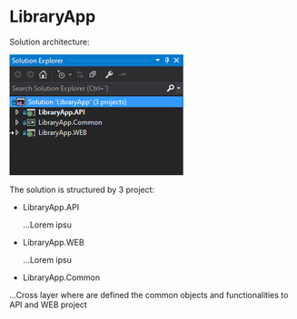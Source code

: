 # LibraryApp

Solution architecture: 

![](./docs/images/solution_architecture.jpg)

The solution is structured by 3 project:

* LibraryApp.API 

	...Lorem ipsu
	
+ LibraryApp.WEB

	...Lorem ipsu
	
- LibraryApp.Common

...Cross layer where are defined the common objects and functionalities to API and WEB project